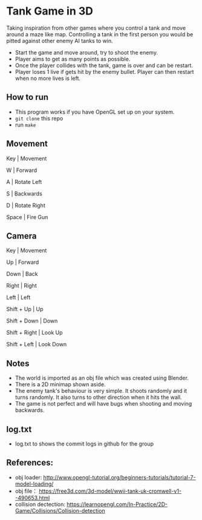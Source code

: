 # Tank Game in 3D
Taking inspiration from other games where you control a tank and move around a maze like map. Controlling a tank in the first person you would be pitted against other enemy AI tanks to win. 
- Start the game and move around, try to shoot the enemy.
- Player aims to get as many points as possible. 
- Once the player collides with the tank, game is over and can be restart.
- Player loses 1 live if gets hit by the enemy bullet. Player can then restart when no more lives is left.

## How to run
- This program works if you have OpenGL set up on your system.
- `git clone` this repo
- run `make`

## Movement
Key | Movement

W | Forward

A | Rotate Left

S | Backwards

D | Rotate Right

Space | Fire Gun


## Camera

Key | Movement

Up | Forward

Down | Back

Right | Right

Left | Left

Shift + Up | Up

Shift + Down | Down

Shift + Right | Look Up

Shift + Left  | Look Down

## Notes
- The world is imported as an obj file which was created using Blender.
- There is a 2D minimap shown aside.
- The enemy tank's behaviour is very simple. It shoots randomly and it turns randomly. It also turns to other direction when it hits the wall.
- The game is not perfect and will have bugs when shooting and moving backwards.

## log.txt
- log.txt to shows the commit logs in github for the group

## References:
- obj loader: http://www.opengl-tutorial.org/beginners-tutorials/tutorial-7-model-loading/
- obj file： https://free3d.com/3d-model/wwii-tank-uk-cromwell-v1--490653.html
- collision dectection: https://learnopengl.com/In-Practice/2D-Game/Collisions/Collision-detection

